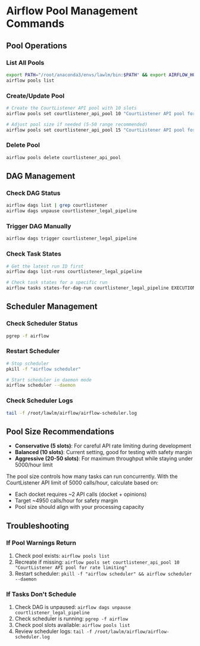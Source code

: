# Airflow Pool Management Commands

## Pool Operations

### List All Pools
```bash
export PATH="/root/anaconda3/envs/lawlm/bin:$PATH" && export AIRFLOW_HOME="/root/lawlm/airflow"
airflow pools list
```

### Create/Update Pool
```bash
# Create the CourtListener API pool with 10 slots
airflow pools set courtlistener_api_pool 10 "CourtListener API pool for rate limiting"

# Adjust pool size if needed (5-50 range recommended)
airflow pools set courtlistener_api_pool 15 "CourtListener API pool for rate limiting"
```

### Delete Pool
```bash
airflow pools delete courtlistener_api_pool
```

## DAG Management

### Check DAG Status
```bash
airflow dags list | grep courtlistener
airflow dags unpause courtlistener_legal_pipeline
```

### Trigger DAG Manually
```bash
airflow dags trigger courtlistener_legal_pipeline
```

### Check Task States
```bash
# Get the latest run ID first
airflow dags list-runs courtlistener_legal_pipeline

# Check task states for a specific run
airflow tasks states-for-dag-run courtlistener_legal_pipeline EXECUTION_DATE
```

## Scheduler Management

### Check Scheduler Status
```bash
pgrep -f airflow
```

### Restart Scheduler
```bash
# Stop scheduler
pkill -f "airflow scheduler"

# Start scheduler in daemon mode
airflow scheduler --daemon
```

### Check Scheduler Logs
```bash
tail -f /root/lawlm/airflow/airflow-scheduler.log
```

## Pool Size Recommendations

- **Conservative (5 slots)**: For careful API rate limiting during development
- **Balanced (10 slots)**: Current setting, good for testing with safety margin
- **Aggressive (20-50 slots)**: For maximum throughput while staying under 5000/hour limit

The pool size controls how many tasks can run concurrently. With the CourtListener API limit of 5000 calls/hour, calculate based on:
- Each docket requires ~2 API calls (docket + opinions)
- Target ~4950 calls/hour for safety margin
- Pool size should align with your processing capacity

## Troubleshooting

### If Pool Warnings Return
1. Check pool exists: `airflow pools list`
2. Recreate if missing: `airflow pools set courtlistener_api_pool 10 "CourtListener API pool for rate limiting"`
3. Restart scheduler: `pkill -f "airflow scheduler" && airflow scheduler --daemon`

### If Tasks Don't Schedule
1. Check DAG is unpaused: `airflow dags unpause courtlistener_legal_pipeline`
2. Check scheduler is running: `pgrep -f airflow`
3. Check pool slots available: `airflow pools list`
4. Review scheduler logs: `tail -f /root/lawlm/airflow/airflow-scheduler.log`